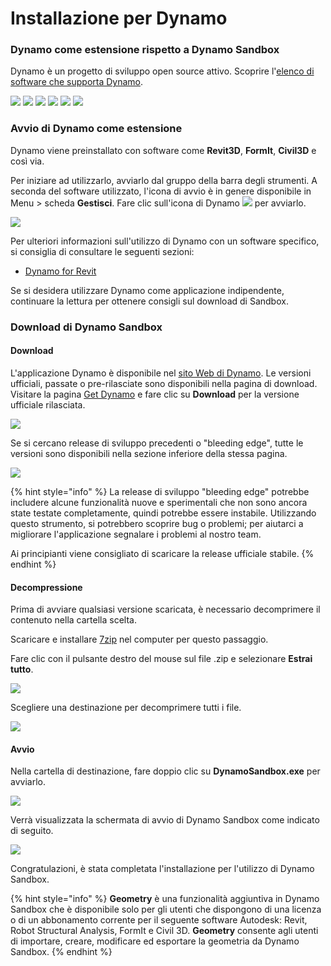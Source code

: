 # Installazione per Dynamo

### Dynamo come estensione rispetto a Dynamo Sandbox

Dynamo è un progetto di sviluppo open source attivo. Scoprire l'[elenco di software che supporta Dynamo](http://dynamobim.org/download/).

![](images/setupfordynamo-dynamorevit.png) ![](images/setupfordynamo-dynamocivil3D.png) ![](images/setupfordynamo-dynamoaliasdesign.png) ![](images/setupfordynamo-dynamoformit.png) ![](<images/setupfordynamo-dynamoadvancesteel (1).png>) ![](images/setupfordynamo-dynamorobotstructuralanalysis.png)

### Avvio di Dynamo come estensione

Dynamo viene preinstallato con software come **Revit3D**, **FormIt**, **Civil3D** e così via.

Per iniziare ad utilizzarlo, avviarlo dal gruppo della barra degli strumenti. A seconda del software utilizzato, l'icona di avvio è in genere disponibile in Menu > scheda **Gestisci**. Fare clic sull'icona di Dynamo ![](images/dynamoCore-halfSize.png) per avviarlo.

![](<../7_dynamo_for_revit/images/1/launchdynamofromrevit (1).jpg>)

Per ulteriori informazioni sull'utilizzo di Dynamo con un software specifico, si consiglia di consultare le seguenti sezioni:

* [Dynamo for Revit](../7\_dynamo\_for\_revit/)

Se si desidera utilizzare Dynamo come applicazione indipendente, continuare la lettura per ottenere consigli sul download di Sandbox.

### Download di Dynamo Sandbox

#### Download

L'applicazione Dynamo è disponibile nel [sito Web di Dynamo](http://dynamobim.com). Le versioni ufficiali, passate o pre-rilasciate sono disponibili nella pagina di download. Visitare la pagina [Get Dynamo](http://dynamobim.org/download/) e fare clic su **Download** per la versione ufficiale rilasciata.

![](images/dynamo-sandbox\(1\).png)

Se si cercano release di sviluppo precedenti o "bleeding edge", tutte le versioni sono disponibili nella sezione inferiore della stessa pagina.

![](images/DynamoSandboxAllbuilds.jpg)

{% hint style="info" %} La release di sviluppo "bleeding edge" potrebbe includere alcune funzionalità nuove e sperimentali che non sono ancora state testate completamente, quindi potrebbe essere instabile. Utilizzando questo strumento, si potrebbero scoprire bug o problemi; per aiutarci a migliorare l'applicazione segnalare i problemi al nostro team.

Ai principianti viene consigliato di scaricare la release ufficiale stabile. {% endhint %}

#### Decompressione

Prima di avviare qualsiasi versione scaricata, è necessario decomprimere il contenuto nella cartella scelta.

Scaricare e installare [7zip](https://www.7-zip.org/download.html) nel computer per questo passaggio.

Fare clic con il pulsante destro del mouse sul file .zip e selezionare **Estrai tutto**.

![](images/02-03Extractzipfile.jpg)

Scegliere una destinazione per decomprimere tutti i file.

![](images/02-04Extractdestinationfolder.jpg)

#### Avvio

Nella cartella di destinazione, fare doppio clic su **DynamoSandbox.exe** per avviarlo.

![](images/02-05Dynamoexe.jpg)

Verrà visualizzata la schermata di avvio di Dynamo Sandbox come indicato di seguito.

![](images/02-06Dynamostartupscreen.jpg)

Congratulazioni, è stata completata l'installazione per l'utilizzo di Dynamo Sandbox.

{% hint style="info" %}
**Geometry** è una funzionalità aggiuntiva in Dynamo Sandbox che è disponibile solo per gli utenti che dispongono di una licenza o di un abbonamento corrente per il seguente software Autodesk: Revit, Robot Structural Analysis, FormIt e Civil 3D. **Geometry** consente agli utenti di importare, creare, modificare ed esportare la geometria da Dynamo Sandbox.
{% endhint %}
